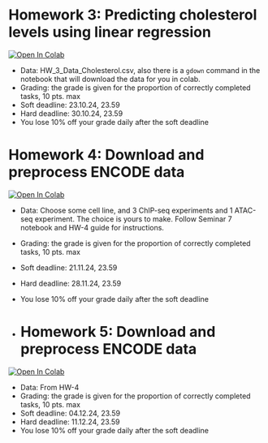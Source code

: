 # Homework 3: Predicting cholesterol levels using linear regression

<a target="_blank" href="https://colab.research.google.com/github/alllirik/hse_ml_bioinf/blob/main/homeworks/HW_3_(Regression).ipynb">
  <img src="https://colab.research.google.com/assets/colab-badge.svg" alt="Open In Colab"/>
</a>

* Data: HW_3_Data_Cholesterol.csv, also there is a `gdown` command in the notebook that will download the data for you in colab.
* Grading: the grade is given for the proportion of correctly completed tasks, 10 pts. max
* Soft deadline: 23.10.24, 23.59
* Hard deadline: 30.10.24, 23.59
* You lose 10% off your grade daily after the soft deadline

# Homework 4: Download and preprocess ENCODE data

<a target="_blank" href="https://colab.research.google.com/github/alllirik/hse_ml_bioinf/blob/main/homeworks/HW_4_(ENCODE).ipynb">
  <img src="https://colab.research.google.com/assets/colab-badge.svg" alt="Open In Colab"/>
</a>

* Data: Choose some cell line, and 3 ChIP-seq experiments and 1 ATAC-seq experiment. The choice is yours to make. Follow Seminar 7 notebook and HW-4 guide for instructions.
* Grading: the grade is given for the proportion of correctly completed tasks, 10 pts. max
* Soft deadline: 21.11.24, 23.59
* Hard deadline: 28.11.24, 23.59
* You lose 10% off your grade daily after the soft deadline

* # Homework 5: Download and preprocess ENCODE data

<a target="_blank" href="https://colab.research.google.com/github/alllirik/hse_ml_bioinf/blob/main/homeworks/HW_5_(classification).ipynb">
  <img src="https://colab.research.google.com/assets/colab-badge.svg" alt="Open In Colab"/>
</a>

* Data: From HW-4
* Grading: the grade is given for the proportion of correctly completed tasks, 10 pts. max
* Soft deadline: 04.12.24, 23.59
* Hard deadline: 11.12.24, 23.59
* You lose 10% off your grade daily after the soft deadline

